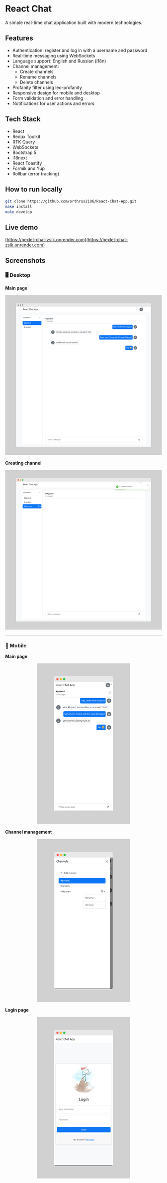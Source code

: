 
# React Chat

A simple real-time chat application built with modern technologies.

## Features

- Authentication: register and log in with a username and password
- Real-time messaging using WebSockets
- Language support: English and Russian (i18n)
- Channel management:
  - Create channels
  - Rename channels
  - Delete channels
- Profanity filter using leo-profanity
- Responsive design for mobile and desktop
- Form validation and error handling
- Notifications for user actions and errors

## Tech Stack

- React
- Redux Toolkit
- RTK Query
- WebSockets
- Bootstrap 5
- i18next
- React Toastify
- Formik and Yup
- Rollbar (error tracking)

## How to run locally

```bash
git clone https://github.com/orthrus2106/React-Chat-App.git
make install
make develop
```

## Live demo

[https://hexlet-chat-zslk.onrender.com](https://hexlet-chat-zslk.onrender.com)

## Screenshots

### 🖥️ Desktop

**Main page**
<p align="center">
  <img src="images/main_page_desktop.png" width="600">
</p>

**Creating channel**
<p align="center">
  <img src="images/create_channel_desktop.png" width="600">
</p>

---

### 📱 Mobile

**Main page**
<p align="center">
  <img src="images/main_page_mobile.png" width="300">
</p>

**Channel management**
<p align="center">
  <img src="images/create_channel_mobile.png" width="300">
</p>

**Login page**
<p align="center">
  <img src="images/login_mobile.png" width="300">
</p>